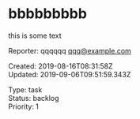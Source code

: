 # bbbbbbbbb

this is some text

Reporter: qqqqqq <qqq@example.com>  

Created: 2019-08-16T08:31:58Z  
Updated: 2019-09-06T09:51:59.343Z

Type: task  
Status: backlog  
Priority: 1
